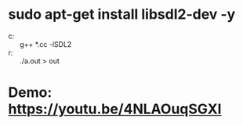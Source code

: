 # sudo apt-get install libsdl2-dev -y

c:<br/>
&nbsp;&nbsp;&nbsp;&nbsp;&nbsp;&nbsp;g++ *.cc -lSDL2<br/>
r:<br/>
&nbsp;&nbsp;&nbsp;&nbsp;&nbsp;&nbsp;./a.out > out<br/>

# Demo: https://youtu.be/4NLAOuqSGXI
